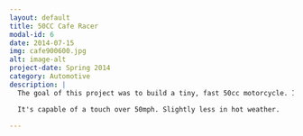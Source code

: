 ```yaml
---
layout: default
title: 50CC Cafe Racer
modal-id: 6
date: 2014-07-15
img: cafe900600.jpg
alt: image-alt
project-date: Spring 2014
category: Automotive
description: |
  The goal of this project was to build a tiny, fast 50cc motorcycle. It's based on a 1991 Tomos Golden Bullet. Modifications: weight reduction, indicator delete, oil injection delete, LED lights, handmade seat, porting / polishing, 19mm dellorto carburetor, and cut fenders. 

  It's capable of a touch over 50mph. Slightly less in hot weather. 

---
```

